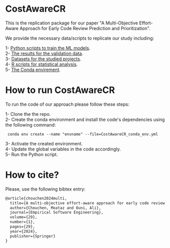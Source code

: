 # CostAwareCR
This is the replication package for our paper "A Multi-Objective Effort-Aware Approach for Early Code Review Prediction and Prioritization".

We provide the necessary data/scripts to replicate our study including: 

1- [Python scripts to train the ML models](https://github.com/stilab-ets/CostAwareCR/blob/main/CostAwareCR_main.py). <br />
2- [The results for the validation data](https://github.com/stilab-ets/CostAwareCR/tree/main/results).<br />
3- [Datasets for the studied projects](https://github.com/stilab-ets/CostAwareCR/tree/main/Datasets).<br />
4- [R scripts for statistical analysis](https://github.com/stilab-ets/CostAwareCR/tree/main/R%20scripts).<br />
5- [The Conda envirement](https://github.com/stilab-ets/CostAwareCR/blob/main/CostAwareCR_conda_env.yml).<br /> 

# How to run CostAwareCR
To run the code of our approach please follow these steps:

1- Clone the the repo.<br />
2- Create the conda environment and install the code's dependencies using the following command:  <br />
```properties
 conda env create --name "envname" --file=CostAwareCR_conda_env.yml
```
3- Activate the created environment.<br />
4- Update the global variables in the code accordingly.<br />
5- Run the Python script.<br />


# How to cite?

Please, use the following bibtex entry:
```tex
@article{chouchen2024multi,
  title={A multi-objective effort-aware approach for early code review prediction and prioritization},
  author={Chouchen, Moataz and Ouni, Ali},
  journal={Empirical Software Engineering},
  volume={29},
  number={1},
  pages={29},
  year={2024},
  publisher={Springer}
}
```
